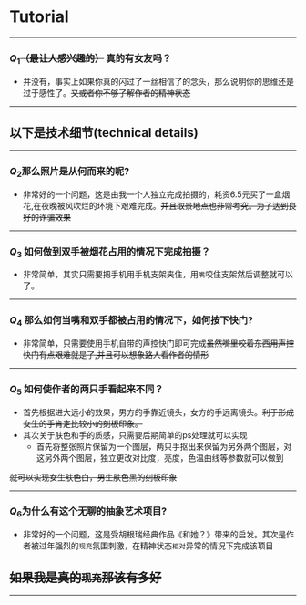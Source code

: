 # Tutorial
---
### $Q_1$~~（最让人感兴趣的）~~ 真的有女友吗？

- 并没有，事实上如果你真的闪过了一丝相信了的念头，那么说明你的思维还是过于感性了。~~又或者你不够了解作者的精神状态~~
---
## 以下是技术细节(**technical details**)
---
### $Q_2$那么照片是从何而来的呢?
- 非常好的一个问题，这是由我一个人独立完成拍摄的，耗资6.5元买了一盒烟花,在夜晚被风吹烂的环境下艰难完成。~~并且取景地点也非常考究。为了达到良好的诈骗效果~~
---
### $Q_3$ 如何做到双手被烟花占用的情况下完成拍摄？
- 非常简单，其实只需要把手机用手机支架夹住，用`嘴`咬住支架然后调整就可以了。
---
### $Q_4$ 那么如何当嘴和双手都被占用的情况下，如何按下快门?
- 非常简单，只需要使用手机自带的声控快门即可完成~~虽然嘴里咬着东西用声控快门有点艰难就是了,并且可以想象路人看作者的情形~~
---
### $Q_5$ 如何使作者的两只手看起来不同？
- 首先根据进大远小的效果，男方的手靠近镜头，女方的手远离镜头。~~利于形成女生的手肯定比较小的刻板印象。~~
- 其次关于肤色和手的质感，只需要后期简单的ps处理就可以实现
  - 首先将整张照片保留为一个图层，两只手抠出来保留为另外两个图层，对这另外两个图层，独立更改对比度，亮度，色温曲线等参数就可以做到

~~就可以实现女生肤色白，男生肤色黑的刻板印象~~

---
### $Q_6$为什么有这个无聊的抽象艺术项目?
- 非常好的一个问题，这是受胡根瑞经典作品《和她？》带来的启发。其次是作者被过年强烈的`现充`氛围刺激，在精神状态`相对`异常的情况下完成该项目

## ~~如果我是真的`现充`那该有多好~~
---
